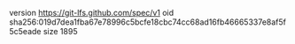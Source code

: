 version https://git-lfs.github.com/spec/v1
oid sha256:019d7dea1fba67e78996c5bcfe18cbc74cc68ad16fb46665337e8af5f5c5eade
size 1895
